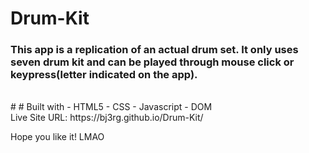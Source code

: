 # Drum-Kit

### This app is a replication of an actual drum set. It only uses seven drum kit and can be played through mouse click or keypress(letter indicated on the app).

<br/>
# # Built with
- HTML5
- CSS
- Javascript
- DOM

<br/>
Live Site URL:  https://bj3rg.github.io/Drum-Kit/
<br/>

Hope you like it! LMAO
